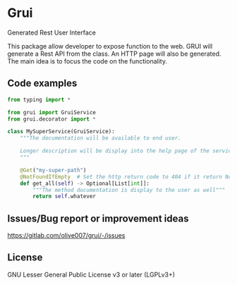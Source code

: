 # Grui

Generated Rest User Interface

This package allow developer to expose function to the web. GRUI will generate a Rest API from the class.
An HTTP page will also be generated. The main idea is to focus the code on the functionality. 

## Code examples 
```python
from typing import *

from grui import GruiService
from grui.decorator import *

class MySuperService(GruiService):
    """The documentation will be available to end user.

    Longer description will be display into the help page of the service.
    """

    @Get("my-super-path")
    @NotFoundIfEmpty  # Set the http return code to 404 if it return None. 
    def get_all(self) -> Optional[List[int]]:
        """The method documentation is display to the user as well"""
        return self.whatever
```

## Issues/Bug report or improvement ideas
https://gitlab.com/olive007/grui/-/issues

## License
GNU Lesser General Public License v3 or later (LGPLv3+)
